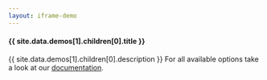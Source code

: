 ```yaml
---
layout: iframe-demo
---
```


<div id="description" class="section scrollspy">
    <h4>{{ site.data.demos[1].children[0].title }}</h4>
    <p>
        {{ site.data.demos[1].children[0].description }}  For all available options take a look at our <a href="/paypal-checkout/docs/button#styling">documentation</a>.
    </p>
</div>

<script>
    var code = `
// Render the PayPal button
paypal.Button.render({
    env: 'sandbox', // sandbox | production
    client: {
        sandbox:    'AZDxjDScFpQtjWTOUtWKbyN_bDt4OgqaF4eYXlewfBP4-8aqX3PiV8e1GWU6liB2CUXlkA59kJXE7M6R'
    },
    payment: function(actions) {
        return actions.payment.create({
            transactions: [
                {
                    amount: { total: '0.01', currency: 'USD' }
                }
            ]
        });
    },
    onAuthorize: function(data, actions) {
        return actions.payment.execute().then(function() {
            window.alert('Payment Complete!');
        });
    },
    style: {
        color: 'blue',
        shape: 'rect',
        size:  'medium',
        label: 'pay',
        fundingicons: false
    },
    onError: function (err) {
        handleError(err);
    }
}, '#paypal-button-container1');
    `; 
</script>

